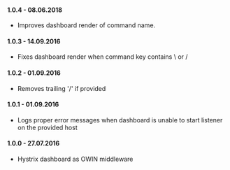 #### 1.0.4 - 08.06.2018
* Improves dashboard render of command name.

#### 1.0.3 - 14.09.2016
* Fixes dashboard render when command key contains \ or /

#### 1.0.2 - 01.09.2016
* Removes trailing '/' if provided

#### 1.0.1 - 01.09.2016
* Logs proper error messages when dashboard is unable to start listener on the provided host

#### 1.0.0 - 27.07.2016
* Hystrix dashboard as OWIN middleware
